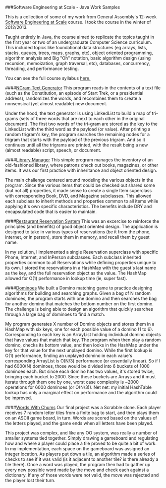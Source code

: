 ###Software Engineering at Scale - Java Work Samples

This is a collection of some of my work from General Assembly's 12-week [Software Engineering at Scale](https://generalassemb.ly/education/software-engineering-at-scale) course.  I took the course in the winter of 2012/2013.

Taught entirely in Java, the course aimed to replicate the topics taught in the first year or two of an undergraduate Computer Science curriculum.  This included topics like foundational data structures (eg arrays, lists, stacks, queues, trees, maps, graphs, etc), object oriented programming, algorithm analysis and Big "Oh" notation, basic algorithm design (using recursion, memoization, graph traversal, etc), databases, concurrency, threading, and performance testing.  

You can see the full course syllabus [here.](https://gist.github.com/codyduval/4741123)

####[NGram Text Generator](https://github.com/codyduval/JavaWorkSamplesSES/tree/master/codyd/NGramTextGenerator/src)
This program reads in the contents of a text file (such as the Constitution, an episode of Start Trek, or a presidential address), randomizes the words, and recombines them to create a nonsensical (yet almost readable) new document.

Under the hood, the text generator is using LinkedList to build a map of tri-grams (sets of three words that are next to each other in the original document).  The first two words of the tri-gram are stored as the key to the LinkedList with the third word as the payload (or value).  After printing a random trigram's key, the program searches the remaining nodes for a trigram that starts with the payload of the previous trigram.  And so it continues until all the trigrams are printed, with the result being a new (almost readable) script, speech, or document.

####[Library Manager](https://github.com/codyduval/JavaWorkSamplesSES/tree/master/codyd/LibraryBookManagment/src)
This simple program manages the inventory of an old-fashioned library, where patrons check out books, magazines, or other items.  It was our first practice with inheritance and object oriented design.

The main challenge centered around modeling the various objects in the program.  Since the various items that could be checked out shared some (but not all) properties, it made sense to create a single Item superclass with corresponding Book, DVD, and Magazine subclasses.  This allowed each subclass to inherit methods and properties common to all items while applying it's own specific characteristics.  The benefits include DRY and encapsulated code that is easier to maintain.

####[Restaurant Reservation System](https://github.com/codyduval/JavaWorkSamplesSES/tree/master/codyd/ReservationSystem/src)
This was an excercise to reinforce the principles (and benefits) of good object oriented design.  The application is designed to take in various types of reservations (be it from the phone, internet, or in person), store them in memory, and recall them by guest name.

In my solution, I implemented a single Reservation superclass with specific Phone, Internet, and InPerson subclasses.  Each subclass inherited properties common to all Reservations while defining properties unique to its own.  I stored the reservations in a HashMap with the guest's last name as the key, and the full reservation object as the value.  The HashMap allowed for O(1) performance in lookup time (ie, super fast).  

####[Dominoes](https://github.com/codyduval/JavaWorkSamplesSES/tree/master/codyd/Dominoes/src)
We built a Domino matching game to practice designing algorithms for building and searching graphs.  Given a bag of N random dominoes, the program starts with one domino and then searches the bag for another domino that matches the bottom number on the first domino.  The challenge is being able to design an algorithm that quickly searches through a large bag of dominoes to find a match.

My program generates X number of Domino objects and stores them in a HashMap with six keys, one for each possible value of a domino (1 to 6). Corresponding to each key is an ArrayList holding individual domino objects that have values that match that key.  The program when then play a random domino, checks its bottom value, and then looks in the HashMap under the key for that value for the next unplayed domino.  While the first lookup is O(1) performance, finding an unplayed domino in each value's corresponding ArrayList is O(N/3) performance (or essentially linear). So if I had 6000(N) dominoes, those would be divided into 6 buckets of 1000 dominoes each.  But since each domino has two values, it's stored twice, bringing each bucket to 2000.  Since these buckets are Arrays and it must iterate through them one by one, worst case complexity is ~2000 operations for 6000 dominoes (or O(N/3)).  Net net: my initial HashTable lookup has only a marginal effect on performance and the algorithm could be improved.

####[Words With Chums](https://github.com/codyduval/JavaWorkSamplesSES/tree/master/codyd/WordsWithChums/src)
Our final project was a Scrabble clone.  Each player receives 7 random letter tiles from a finite bag to start, and then plays them on an ASCII game board, in turn.  Words are scored based on the values of the letters played, and the game ends when all letters have been played.

This project was complex, and like any OO system, was really a number of smaller systems tied together.  Simply drawing a gameboard and regulating how and where a player could place a tile proved to be quite a bit of work.  In my implementation, each space on the gameboard was assigned an integer location.  As players put down a tile, an algorithm made a series of checks to see if it was valid (is it adjacent to another tile? is there already a tile there).  Once a word was played, the program then had to gather up every new possible word made by the move and check each against a dictionary.  If any of those words were not valid, the move was rejected and the player lost their turn.


